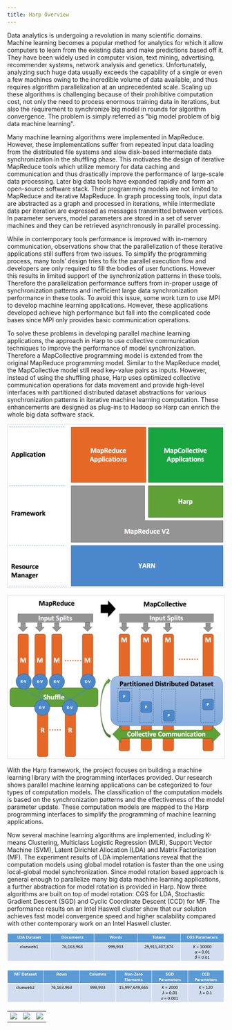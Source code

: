```yaml
---
title: Harp Overview
---
```


Data analytics is undergoing a revolution in many scientific domains. Machine learning becomes a popular method for analytics for which it allow computers to learn from the existing data and make predictions based off it. They have been widely used in computer vision, text mining, advertising, recommender systems, network analysis and genetics. Unfortunately, analyzing such huge data usually exceeds the capability of a single or even a few machines owing to the incredible volume of data available, and thus requires algorithm parallelization at an unprecedented scale. Scaling up these algorithms is challenging because of their prohibitive computation cost, not only the need to process enormous training data in iterations, but also the requirement to synchronize big model in rounds for algorithm convergence. The problem is simply referred as "big model problem of big data machine learning".

Many machine learning algorithms were implemented in MapReduce. However, these implementations suffer from repeated input data loading from the distributed file systems and slow disk-based intermediate data synchronization in the shuffling phase. This motivates the design of iterative MapReduce tools which utilize memory for data caching and communication and thus drastically improve the performance of large-scale data processing. Later big data tools have expanded rapidly and form an open-source software stack. Their programming models are not limited to MapReduce and iterative MapReduce. In graph processing tools, input data are abstracted as a graph and processed in iterations, while intermediate data per iteration are expressed as messages transmitted between vertices. In parameter servers, model parameters are stored in a set of server machines and they can be retrieved asynchronously in parallel processing. 

While in contemporary tools performance is improved with in-memory communication, observations show that the parallelization of these iterative applications still suffers from two issues. To simplify the programming process, many tools’ design tries to fix the parallel execution flow and developers are only required to fill the bodies of user functions. However this results in limited support of the synchronization patterns in these tools. Therefore the parallelization performance suffers from in-proper usage of synchronization patterns and inefficient large data synchronization performance in these tools. To avoid this issue, some work turn to use MPI to develop machine learning applications. However, these applications developed achieve high performance but fall into the complicated code bases since MPI only provides basic communication operations. 

To solve these problems in developing parallel machine learning applications, the approach in Harp to use collective communication techniques to improve the performance of model synchronization. Therefore a MapCollective programming model is extended from the original MapReduce programming model. Similar to the MapReduce model, the MapCollective model still read key-value pairs as inputs. However, instead of using the shuffling phase, Harp uses optimized collective communication operations for data movement and provide high-level interfaces with partitioned distributed dataset abstractions for various synchronization patterns in iterative machine learning computation. These enhancements are designed as plug-ins to Hadoop so Harp can enrich the whole big data software stack. 

![Overview-1](/img/2-1-1.png)

![Overview-2](/img/2-1-2.png)

With the Harp framework, the project focuses on building a machine learning library with the programming interfaces provided. Our research shows parallel machine learning applications can be categorized to four types of computation models. The classification of the computation models is based on the synchronization patterns and the effectiveness of the model parameter update. These computation models are mapped to the Harp programming interfaces to simplify the programming of machine learning applications.

Now several machine learning algorithms are implemented, including K-means Clustering, Multiclass Logistic Regression (MLR), Support Vector Machine (SVM), Latent Dirichlet Allocation (LDA) and Matrix Factorization (MF).  The experiment results of LDA implementations reveal that the computation models using global model rotation is faster than the one using local-global model synchronization. Since model rotation based approach is general enough to parallelize many big data machine learning applications, a further abstraction for model rotation is provided in Harp. Now three algorithms are built on top of model rotation: CGS for LDA, Stochastic Gradient Descent (SGD) and Cyclic Coordinate Descent (CCD) for MF. The performance results on an Intel Haswell cluster show that our solution achieves fast model convergence speed and higher scalability compared with other contemporary work on an Intel Haswell cluster.

![Overview-3](/img/2-1-3.png)

![Overview-4](/img/2-1-4.png)

<table>
	<tr>
		<td>
			<img src=/harp/img/2-1-5.png border=0>
		</td>
		<td>
			<img src=/harp/img/2-1-6.png border=0>
		</td>
		<td>
			<img src=/harp/img/2-1-7.png border=0>
		</td>
	</tr>
</table>











 



